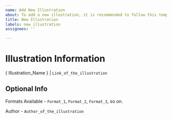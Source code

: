 ```yaml
---
name: Add New Illustration
about: To add a new illustration, it is recommended to follow this template.
title: New Illustration
labels: new illustration
assignees: ''

---
```


# Illustration Information

{ Illustration_Name } | `Link_of_the_illustration`

## Optional Info

Formats Available - `Format_1`, `Format_2`, `Format_3`, so on. 

Author - `Author_of_the_illustration`
